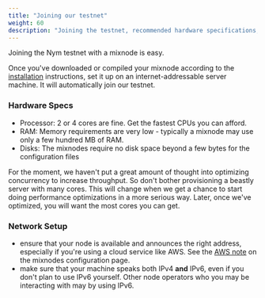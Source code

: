 ```yaml
---
title: "Joining our testnet"
weight: 60
description: "Joining the testnet, recommended hardware specifications, and networking setup for Nym."
---
```


Joining the Nym testnet with a mixnode is easy.

Once you've downloaded or compiled your mixnode according to the [installation](../installation) instructions, set it up on an internet-addressable server machine. It will automatically join our testnet. 

### Hardware Specs

* Processor: 2 or 4 cores are fine. Get the fastest CPUs you can afford. 
* RAM: Memory requirements are very low - typically a mixnode may use only a few hundred MB of RAM. 
* Disks: The mixnodes require no disk space beyond a few bytes for the configuration files

For the moment, we haven't put a great amount of thought into optimizing concurrency to increase throughput. So don't bother provisioning a beastly server with many cores. This will change when we get a chance to start doing performance optimizations in a more serious way. Later, once we've optimized, you will want the most cores you can get. 

### Network Setup

* ensure that your node is available and announces the right address, especially if you're using a cloud service like AWS. See the [AWS note](../mixnodes) on the mixnodes configuration page.
* make sure that your machine speaks both IPv4 **and** IPv6, even if you don't plan to use IPv6 yourself. Other node operators who you may be interacting with may by using IPv6. 
